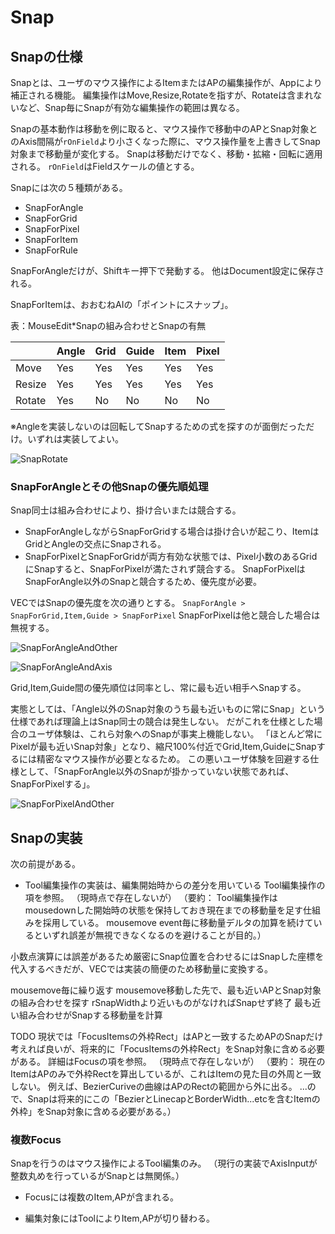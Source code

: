 Snap
====

## Snapの仕様
Snapとは、ユーザのマウス操作によるItemまたはAPの編集操作が、Appにより補正される機能。
編集操作はMove,Resize,Rotateを指すが、Rotateは含まれないなど、Snap毎にSnapが有効な編集操作の範囲は異なる。

Snapの基本動作は移動を例に取ると、マウス操作で移動中のAPとSnap対象とのAxis間隔が`rOnField`より小さくなった際に、マウス操作量を上書きしてSnap対象まで移動量が変化する。
Snapは移動だけでなく、移動・拡縮・回転に適用される。
`rOnField`はFieldスケールの値とする。

Snapには次の５種類がある。
- SnapForAngle
- SnapForGrid
- SnapForPixel
- SnapForItem
- SnapForRule

SnapForAngleだけが、Shiftキー押下で発動する。
他はDocument設定に保存される。

SnapForItemは、おおむねAIの「ポイントにスナップ」。

表：MouseEdit*Snapの組み合わせとSnapの有無

|        | Angle | Grid | Guide | Item | Pixel |
| :----- | :---- | :--- | :---- | :--- | :---- |
| Move   | Yes   | Yes  | Yes   | Yes  | Yes   |
| Resize | Yes   | Yes  | Yes   | Yes  | Yes   |
| Rotate | Yes   | No   | No    | No   | No    |

※Angleを実装しないのは回転してSnapするための式を探すのが面倒だっただけ。いずれは実装してよい。

![SnapRotate](snap_rotate.jpg)

### SnapForAngleとその他Snapの優先順処理

Snap同士は組み合わせにより、掛け合いまたは競合する。
- SnapForAngleしながらSnapForGridする場合は掛け合いが起こり、ItemはGridとAngleの交点にSnapされる。
- SnapForPixelとSnapForGridが両方有効な状態では、Pixel小数のあるGridにSnapすると、SnapForPixelが満たされず競合する。
SnapForPixelはSnapForAngle以外のSnapと競合するため、優先度が必要。

VECではSnapの優先度を次の通りとする。
`SnapForAngle > SnapForGrid,Item,Guide > SnapForPixel`
SnapForPixelは他と競合した場合は無視する。

![SnapForAngleAndOther](snap_angle_and_grid.jpg)

![SnapForAngleAndAxis](snap_angle_and_axis.jpg)

Grid,Item,Guide間の優先順位は同率とし、常に最も近い相手へSnapする。

実態としては、「Angle以外のSnap対象のうち最も近いものに常にSnap」という仕様であれば理論上はSnap同士の競合は発生しない。
だがこれを仕様とした場合のユーザ体験は、これら対象へのSnapが事実上機能しない。
「ほとんど常にPixelが最も近いSnap対象」となり、縮尺100%付近でGrid,Item,GuideにSnapするには精密なマウス操作が必要となるため。
この悪いユーザ体験を回避する仕様として、「SnapForAngle以外のSnapが掛かっていない状態であれば、SnapForPixelする」。

![SnapForPixelAndOther](snap_pixel_and_grid.jpg)




## Snapの実装

次の前提がある。
- Tool編集操作の実装は、編集開始時からの差分を用いている
Tool編集操作の項を参照。
（現時点で存在しないが）
（要約：
Tool編集操作はmousedownした開始時の状態を保持しておき現在までの移動量を足す仕組みを採用している。
mousemove event毎に移動量デルタの加算を続けているといずれ誤差が無視できなくなるのを避けることが目的。）

小数点演算には誤差があるため厳密にSnap位置を合わせるにはSnapした座標を代入するべきだが、VECでは実装の簡便のため移動量に変換する。

mousemove毎に繰り返す
mousemove移動した先で、最も近いAPとSnap対象の組み合わせを探す
rSnapWidthより近いものがなければSnapせず終了
最も近い組み合わせがSnapする移動量を計算


TODO
現状では「FocusItemsの外枠Rect」はAPと一致するためAPのSnapだけ考えれば良いが、将来的に「FocusItemsの外枠Rect」をSnap対象に含める必要がある。
詳細はFocusの項を参照。
（現時点で存在しないが）
（要約：
現在のItemはAPのみで外枠Rectを算出しているが、これはItemの見た目の外周と一致しない。
例えば、BezierCuriveの曲線はAPのRectの範囲から外に出る。
...ので、Snapは将来的にこの「BezierとLinecapとBorderWidth...etcを含むItemの外枠」をSnap対象に含める必要がある。）



### 複数Focus


Snapを行うのはマウス操作によるTool編集のみ。
（現行の実装でAxisInputが整数丸めを行っているがSnapとは無関係。）

- Focusには複数のItem,APが含まれる。



- 編集対象にはToolによりItem,APが切り替わる。


